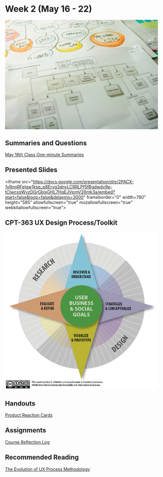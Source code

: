 # Week 2 (May 16 - 22)

![Flowchart](assets/images/4853380320_492f9dce63_b.jpg ":class=banner-image")

## Summaries and Questions

[May 16th Class One-minute Summaries](https://sso.canvaslms.com/courses/1924881/assignments/14377743)

## Presented Slides

<div class="video-container">&lt;iframe src="<a href="https://docs.google.com/presentation/d/e/2PACX-1vRnnRFelgw1ksq_p8Eryg3dnyLCRRLPf5fBgdwdv9p-tCIwcxqWvzDGrGbjxGHL7HqEJVpmV26ntk3a/embed?start=false&amp;loop=false&amp;delayms=3000">https://docs.google.com/presentation/d/e/2PACX-1vRnnRFelgw1ksq_p8Eryg3dnyLCRRLPf5fBgdwdv9p-tCIwcxqWvzDGrGbjxGHL7HqEJVpmV26ntk3a/embed?start=false&amp;loop=false&amp;delayms=3000</a>" frameborder="0" width=780" height="585" allowfullscreen="true" mozallowfullscreen="true" webkitallowfullscreen="true"&gt;</div>

## CPT-363 UX Design Process/Toolkit

![UX Design Process/Toolkit](assets/images/ux-toolkit-8-no-numbers.png)

## Handouts

[Product Reaction Cards](https://sso.canvaslms.com/courses/1924881/files/folder/Handouts/Product%20Reaction%20Cards)

## Assignments

[Course Reflection Log](https://sso.canvaslms.com/courses/1413912/assignments/9519528)

## Recommended Reading

[The Evolution of UX Process Methodology](https://uxplanet.org/the-evolution-of-ux-process-methodology-47f52557178b)

<script async="" src="//cdn.embedly.com/widgets/platform.js" charset="UTF-8">
</script>
